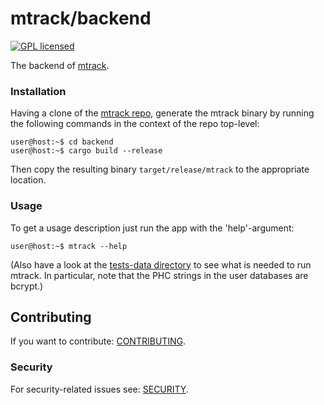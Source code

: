 # mtrack/backend

[![GPL licensed][license-badge]][license-url]

[license-badge]: https://img.shields.io/badge/license-GPL-blue.svg
[license-url]: ./Cargo.toml

The backend of [mtrack](https://github.com/shtsoft/mtrack).

### Installation

Having a clone of the [mtrack repo](https://github.com/shtsoft/mtrack), generate the mtrack binary by running the following commands in the context of the repo top-level:

```console
user@host:~$ cd backend
user@host:~$ cargo build --release
```

Then copy the resulting binary `target/release/mtrack` to the appropriate location.

### Usage

To get a usage description just run the app with the 'help'-argument:

```console
user@host:~$ mtrack --help
```

(Also have a look at the [tests-data directory](tests-data) to see what is needed to run mtrack. In particular, note that the PHC strings in the user databases are bcrypt.)

## Contributing

If you want to contribute: [CONTRIBUTING](CONTRIBUTING.md).

### Security

For security-related issues see: [SECURITY](../SECURITY.md).
